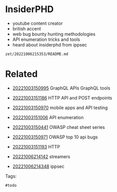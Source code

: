 # InsiderPHD

- youtube content creator
- british accent
- web bug bounty hunting methodologies
- API enumeration tricks and tools
- heard about insiderphd from ippsec

` zet/20221006215353/README.md `

# Related

- [20221003150995](/zet/20221003150995/README.md) GraphQL APIs GraphQL tools

- [20221003151186](/zet/20221003151186/README.md) HTTP API and POST endpoints

- [20221003150970](/zet/20221003150970/README.md) mobile apps and API testing

- [20221003151006](/zet/20221003151006/README.md) API enumeration

- [20221003150441](/zet/20221003150441/README.md) OWASP cheat sheet series

- [20221003150971](/zet/20221003150971/README.md) OWASP top 10 api bugs

- [20221003151193](/zet/20221003151193/README.md) HTTP

- [20221006214142](/zet/20221006214142/README.md) streamers

- [20221006214348](/zet/20221006214348/README.md) ippsec


Tags:

    #todo
